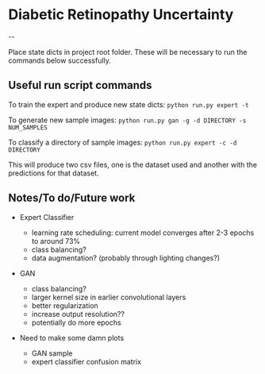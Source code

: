 # Diabetic Retinopathy Uncertainty
--

Place state dicts in project root folder. These will be necessary to run the commands below successfully. 

## Useful run script commands

To train the expert and produce new state dicts:
`python run.py expert -t`

To generate new sample images:
`python run.py gan -g -d DIRECTORY -s NUM_SAMPLES`

To classify a directory of sample images:
`python run.py expert -c -d DIRECTORY`

This will produce two csv files, one is the dataset used and another with the predictions for that dataset.

## Notes/To do/Future work

* Expert Classifier
  - learning rate scheduling: current model converges after 2-3 epochs to around 73%
  - class balancing?
  - data augmentation? (probably through lighting changes?)
* GAN 
  - class balancing?
  - larger kernel size in earlier convolutional layers
  - better regularization
  - increase output resolution??
  - potentially do more epochs
  
* Need to make some damn plots
  - GAN sample
  - expert classifier confusion matrix




